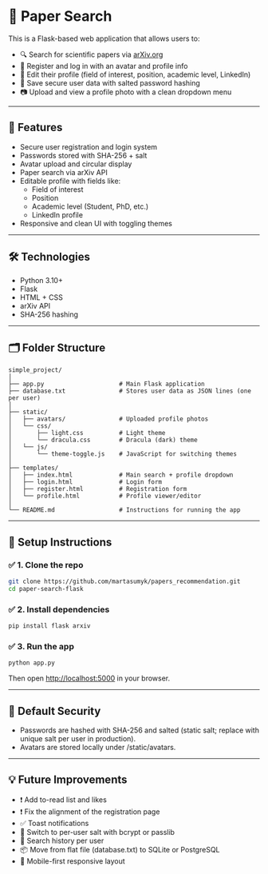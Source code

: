 # 🧠 Paper Search

This is a Flask-based web application that allows users to:

- 🔍 Search for scientific papers via [arXiv.org](https://arxiv.org)
- 👤 Register and log in with an avatar and profile info
- 📝 Edit their profile (field of interest, position, academic level, LinkedIn)
- 🧾 Save secure user data with salted password hashing
- 📷 Upload and view a profile photo with a clean dropdown menu

---

## 🚀 Features

- Secure user registration and login system
- Passwords stored with SHA-256 + salt
- Avatar upload and circular display
- Paper search via arXiv API
- Editable profile with fields like:
  - Field of interest
  - Position
  - Academic level (Student, PhD, etc.)
  - LinkedIn profile
- Responsive and clean UI with toggling themes

---

## 🛠️ Technologies

- Python 3.10+
- Flask
- HTML + CSS
- arXiv API
- SHA-256 hashing

---

## 🗂️ Folder Structure
```
simple_project/
│
├── app.py                     # Main Flask application
├── database.txt               # Stores user data as JSON lines (one per user)
│
├── static/
│   ├── avatars/               # Uploaded profile photos
│   └── css/
│       ├── light.css          # Light theme
│       └── dracula.css        # Dracula (dark) theme
│   └── js/
│       └── theme-toggle.js    # JavaScript for switching themes
│
├── templates/
│   ├── index.html             # Main search + profile dropdown
│   ├── login.html             # Login form
│   ├── register.html          # Registration form
│   └── profile.html           # Profile viewer/editor
│
└── README.md                  # Instructions for running the app

```

---

## 🧪 Setup Instructions

### ✅ 1. Clone the repo

```bash
git clone https://github.com/martasumyk/papers_recommendation.git
cd paper-search-flask
```

### ✅ 2. Install dependencies
```bash
pip install flask arxiv
```

### ✅ 3. Run the app
```bash
python app.py
```

Then open [http://localhost:5000](http://localhost:5000) in your browser.

---

## 🔐 Default Security
- Passwords are hashed with SHA-256 and salted (static salt; replace with unique salt per user in production).
- Avatars are stored locally under /static/avatars.

---

## 💡 Future Improvements
- ❗ Add to-read list and likes
- ❗ Fix the alignment of the registration page
- ✅ Toast notifications
- 🔐 Switch to per-user salt with bcrypt or passlib
- 🧠 Search history per user
- 📦 Move from flat file (database.txt) to SQLite or PostgreSQL
- 📱 Mobile-first responsive layout
